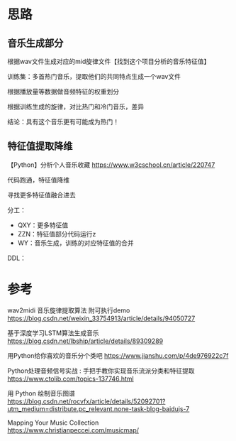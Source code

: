 # 思路

## 音乐生成部分

根据wav文件生成对应的mid旋律文件【找到这个项目分析的音乐特征值】

训练集：多首热门音乐，提取他们的共同特点生成一个wav文件

根据播放量等数据做音频特征的权重划分

根据训练生成的旋律，对比热门和冷门音乐，差异

结论：具有这个音乐更有可能成为热门！

## 特征值提取降维

【Python】分析个人音乐收藏 https://www.w3cschool.cn/article/220747

代码跑通，特征值降维

寻找更多特征值融合进去



分工：

- QXY：更多特征值
- ZZN：特征值部分代码运行z
- WY：音乐生成，训练的对应特征值的合并

DDL：

# 参考



wav2midi 音乐旋律提取算法 附可执行demo https://blog.csdn.net/weixin_33754913/article/details/94050727

基于深度学习LSTM算法生成音乐 https://blog.csdn.net/lbship/article/details/89309289

用Python给你喜欢的音乐分个类吧 https://www.jianshu.com/p/4de976922c7f

Python处理音频信号实战 : 手把手教你实现音乐流派分类和特征提取 https://www.ctolib.com/topics-137746.html

用 Python 绘制音乐图谱 https://blog.csdn.net/rocvfx/article/details/52092701?utm_medium=distribute.pc_relevant.none-task-blog-baidujs-7

Mapping Your Music Collection https://www.christianpeccei.com/musicmap/